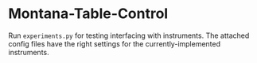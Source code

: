 # Montana-Table-Control
 
Run `experiments.py` for testing interfacing with instruments.  The attached config files have the right settings for the currently-implemented instruments.
